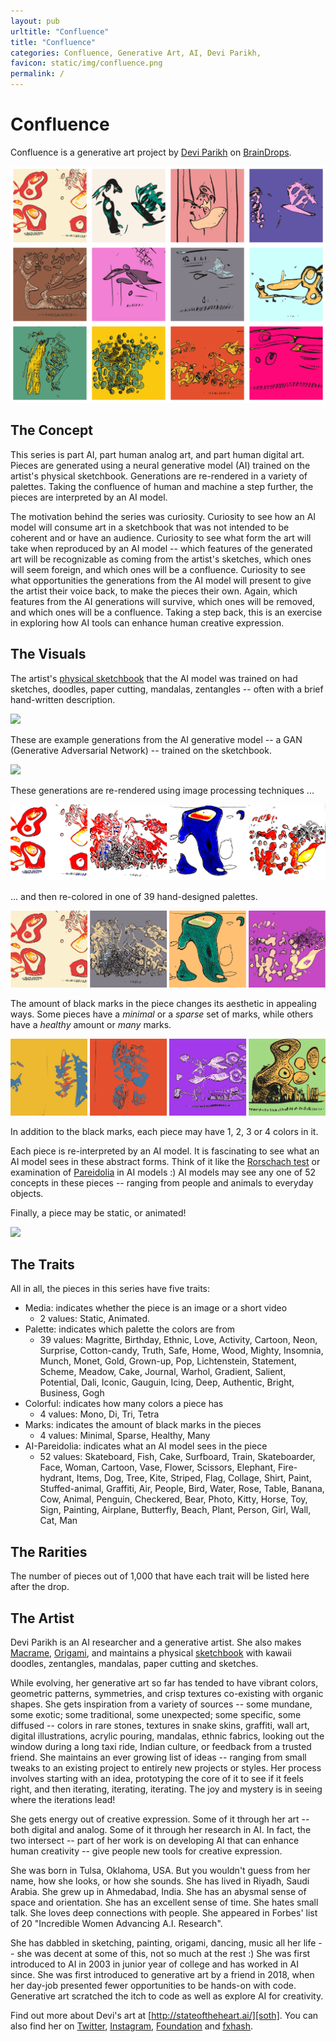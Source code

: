 ```yaml
---
layout: pub
urltitle: "Confluence"
title: "Confluence"
categories: Confluence, Generative Art, AI, Devi Parikh, 
favicon: static/img/confluence.png
permalink: /
---
```


# Confluence

Confluence is a generative art project by [Devi Parikh][devi] on [BrainDrops][braindrops].

<img class="inline-pic" src="static/img/collage.png">

## The Concept

This series is part AI, part human analog art, and part human digital art. Pieces are generated using a neural generative model (AI) trained on the artist's physical sketchbook. Generations are re-rendered in a variety of palettes. Taking the confluence of human and machine a step further, the pieces are interpreted by an AI model.

The motivation behind the series was curiosity. Curiosity to see how an AI model will consume art in a sketchbook that was not intended to be coherent and or have an audience. Curiosity to see what form the art will take when reproduced by an AI model -- which features of the generated art will be recognizable as coming from the artist's sketches, which ones will seem foreign, and which ones will be a confluence. Curiosity to see what opportunities the generations from the AI model will present to give the artist their voice back, to make the pieces their own. Again, which features from the AI generations will survive, which ones will be removed, and which ones will be a confluence. Taking a step back, this is an exercise in exploring how AI tools can enhance human creative expression.

## The Visuals

The artist's [physical sketchbook][sketchbook] that the AI model was trained on had sketches, doodles, paper cutting, mandalas, zentangles -- often with a brief hand-written description. 

<img class="inline-pic" src="static/img/sketches.png">

These are example generations from the AI generative model -- a GAN (Generative Adversarial Network) -- trained on the sketchbook.

<img class="inline-pic" src="static/img/generations.png">

These generations are re-rendered using image processing techniques ...

<img class="inline-pic" src="static/img/canonical.png">

... and then re-colored in one of 39 hand-designed palettes.

<img class="inline-pic" src="static/img/palettes.png">

The amount of black marks in the piece changes its aesthetic in appealing ways. Some pieces have a *minimal* or a *sparse* set of marks, while others have a *healthy* amount or *many* marks.

<img class="inline-pic" src="static/img/marks.png">

In addition to the black marks, each piece may have 1, 2, 3 or 4 colors in it. 

Each piece is re-interpreted by an AI model. It is fascinating to see what an AI model sees in these abstract forms. Think of it like the [Rorschach test][rorschach] or examination of [Pareidolia][pareidolia] in AI models :) AI models may see any one of 52 concepts in these pieces -- ranging from people and animals to everyday objects.

Finally, a piece may be static, or animated!

<img class="inline-pic-half" src="static/img/animated.gif">

## The Traits

All in all, the pieces in this series have five traits:
* Media: indicates whether the piece is an image or a short video
  * 2 values: Static, Animated.
* Palette: indicates which palette the colors are from
  * 39 values: Magritte, Birthday, Ethnic, Love, Activity, Cartoon, Neon, Surprise, Cotton-candy, Truth, Safe, Home, Wood, Mighty, Insomnia, Munch, Monet, Gold, Grown-up, Pop, Lichtenstein, Statement, Scheme, Meadow, Cake, Journal, Warhol, Gradient, Salient, Potential, Dali, Iconic, Gauguin, Icing, Deep, Authentic, Bright, Business, Gogh
* Colorful: indicates how many colors a piece has
  * 4 values: Mono, Di, Tri, Tetra
* Marks: indicates the amount of black marks in the pieces
  * 4 values: Minimal, Sparse, Healthy, Many
* AI-Pareidolia: indicates what an AI model sees in the piece
  * 52 values: Skateboard, Fish, Cake, Surfboard, Train, Skateboarder, Face, Woman, Cartoon, Vase, Flower, Scissors, Elephant, Fire-hydrant, Items, Dog, Tree, Kite, Striped, Flag, Collage, Shirt, Paint, Stuffed-animal, Graffiti, Air, People, Bird, Water, Rose, Table, Banana, Cow, Animal, Penguin, Checkered, Bear, Photo, Kitty, Horse, Toy, Sign, Painting, Airplane, Butterfly, Beach, Plant, Person, Girl, Wall, Cat, Man

## The Rarities

The number of pieces out of 1,000 that have each trait will be listed here after the drop.
<!-- [here][rarities]. -->

## The Artist

Devi Parikh is an AI researcher and a generative artist. She also makes [Macrame][macrame], [Origami][origami], and maintains a physical [sketchbook][sketchbook] with kawaii doodles, zentangles, mandalas, paper cutting and sketches. 

While evolving, her generative art so far has tended to have vibrant colors, geometric patterns, symmetries, and crisp textures co-existing with organic shapes. She gets inspiration from a variety of sources -- some mundane, some exotic; some traditional, some unexpected; some specific, some diffused -- colors in rare stones, textures in snake skins, graffiti, wall art, digital illustrations, acrylic pouring, mandalas, ethnic fabrics, looking out the window during a long taxi ride, Indian culture, or feedback from a trusted friend. She maintains an ever growing list of ideas -- ranging from small tweaks to an existing project to entirely new projects or styles. Her process involves starting with an idea, prototyping the core of it to see if it feels right, and then iterating, iterating, iterating. The joy and mystery is in seeing where the iterations lead!

She gets energy out of creative expression. Some of it through her art -- both digital and analog. Some of it through her research in AI. In fact, the two intersect -- part of her work is on developing AI that can enhance human creativity -- give people new tools for creative expression.

She was born in Tulsa, Oklahoma, USA. But you wouldn't guess from her name, how she looks, or how she sounds. She has lived in Riyadh, Saudi Arabia. She grew up in Ahmedabad, India. She has an abysmal sense of space and orientation. She has an excellent sense of time. She hates small talk. She loves deep connections with people. She appeared in Forbes' list of 20 "Incredible Women Advancing A.I. Research". 

She has dabbled in sketching, painting, origami, dancing, music all her life -- she was decent at some of this, not so much at the rest :) She was first introduced to AI in 2003 in junior year of college and has worked in AI since. She was first introduced to generative art by a friend in 2018, when her day-job presented fewer opportunities to be hands-on with code. Generative art scratched the itch to code as well as explore AI for creativity.

Find out more about Devi's art at [http://stateoftheheart.ai/][soth]. You can also find her on [Twitter][tw], [Instagram][insta], [Foundation][fnd] and [fxhash][fxhash]. 

[braindrops]: https://twitter.com/braindrops_art
[sketchbook]: ./sketchbook.html
[macrame]: ./macrame.html
[origami]: ./origami.html
[soth]: http://stateoftheheart.ai/ 
[rorschach]: https://en.wikipedia.org/wiki/Rorschach_test
[pareidolia]: https://en.wikipedia.org/wiki/Pareidolia
[devi]: https://www.cc.gatech.edu/~parikh/
[tw]: https://twitter.com/deviparikh
[insta]: https://www.instagram.com/deviparikh/
[fnd]: https://foundation.app/@deviparikh
[fxhash]:  https://www.fxhash.xyz/u/Devi%20Parikh

